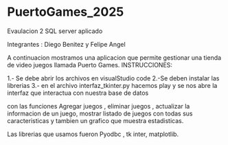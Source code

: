 # PuertoGames_2025
Evaulacion 2 SQL server aplicado
 

 Integrantes : Diego Benitez y Felipe Angel

 A continuacion mostramos una aplicacion que permite gestionar una tienda de video juegos 
 llamada Puerto Games.
INSTRUCCIONES:

1.- Se debe abrir los archivos en visualStudio code
2.-Se deben instalar las librerias
3.- en  el archivo interfaz_tkinter.py hacemos play y se nos abre la interfaz que interactua con nuestra base de datos


con las funciones Agregar juegos , eliminar juegos , actualizar la informacion de un juego, mostrar listado de juegos con todas sus caracteristicas y tambien un grafico que muestra estadisticas.

Las librerias que usamos fueron Pyodbc , tk inter, matplotlib.
